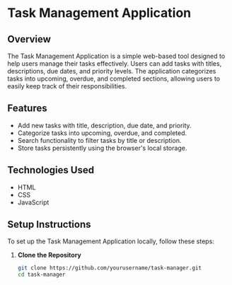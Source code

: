 # Task Management Application

## Overview
The Task Management Application is a simple web-based tool designed to help users manage their tasks effectively. Users can add tasks with titles, descriptions, due dates, and priority levels. The application categorizes tasks into upcoming, overdue, and completed sections, allowing users to easily keep track of their responsibilities.

## Features
- Add new tasks with title, description, due date, and priority.
- Categorize tasks into upcoming, overdue, and completed.
- Search functionality to filter tasks by title or description.
- Store tasks persistently using the browser's local storage.

## Technologies Used
- HTML
- CSS
- JavaScript

## Setup Instructions

To set up the Task Management Application locally, follow these steps:

1. **Clone the Repository**
   ```bash
   git clone https://github.com/yourusername/task-manager.git
   cd task-manager
